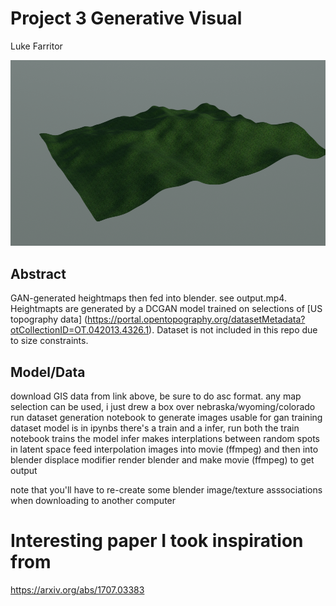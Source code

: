 # Project 3 Generative Visual

Luke Farritor

![image](https://github.com/unl-ml-art/generative-visual-lukeboi/blob/master/dcgan_inter/render%20output/0024.png?raw=true)

## Abstract

GAN-generated heightmaps then fed into blender. see output.mp4. Heightmapts are generated by a DCGAN model trained on selections of [US topography data] (https://portal.opentopography.org/datasetMetadata?otCollectionID=OT.042013.4326.1). Dataset is not included in this repo due to size constraints.

## Model/Data

download GIS data from link above, be sure to do asc format. any map selection can be used, i just drew a box over nebraska/wyoming/colorado
run dataset generation notebook to generate images usable for gan training dataset
model is in ipynbs there's a train and a infer, run both
the train notebook trains the model
infer makes interplations between random spots in latent space
feed interpolation images into movie (ffmpeg) and then into blender displace modifier
render blender and make movie (ffmpeg) to get output

note that you'll have to re-create some blender image/texture asssociations when downloading to another computer

# Interesting paper I took inspiration from
https://arxiv.org/abs/1707.03383

